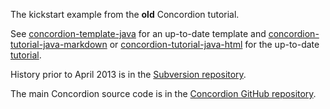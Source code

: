 The kickstart example from the __old__ Concordion tutorial. 

See [concordion-template-java](https://github.com/concordion/concordion-template-java) for an up-to-date template and [concordion-tutorial-java-markdown](https://github.com/concordion/concordion-tutorial-java-markdown) or [concordion-tutorial-java-html](https://github.com/concordion/concordion-tutorial-java-html) for the up-to-date [tutorial](http://concordion.org/tutorial/java/markdown/).

History prior to April 2013 is in the [Subversion repository](http://concordion.googlecode.com/svn/).

The main Concordion source code is in the [Concordion GitHub repository](https://github.com/concordion/concordion).
